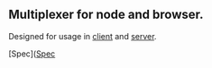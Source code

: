 ## Multiplexer for node and browser.

Designed for usage in [client](https://github.com/lpio/lpio-client-js) and [server](https://github.com/lpio/lpio-server-node).

[Spec]([Spec](https://github.com/lpio/lpio-spec)
